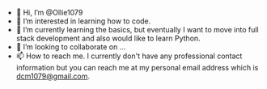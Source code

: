 - 👋 Hi, I’m @Ollie1079
- 👀 I’m interested in learning how to code.
- 🌱 I’m currently learning the basics, but eventually I want to move into full stack development and also would like to learn Python. 
- 💞️ I’m looking to collaborate on ...
- 📫 How to reach me. I currently don't have any professional contact information but you can reach me at my personal email address which is dcm1079@gmail.com. 

<!---
Ollie1079/Ollie1079 is a ✨ special ✨ repository because its `README.md` (this file) appears on your GitHub profile.
You can click the Preview link to take a look at your changes.
--->

